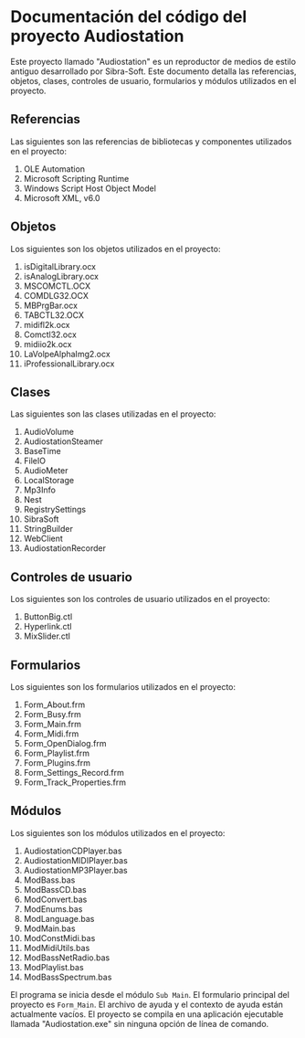 # Documentación del código del proyecto Audiostation

Este proyecto llamado "Audiostation" es un reproductor de medios de estilo antiguo desarrollado por Sibra-Soft. Este documento detalla las referencias, objetos, clases, controles de usuario, formularios y módulos utilizados en el proyecto.

## Referencias

Las siguientes son las referencias de bibliotecas y componentes utilizados en el proyecto:

1. OLE Automation
2. Microsoft Scripting Runtime
3. Windows Script Host Object Model
4. Microsoft XML, v6.0

## Objetos

Los siguientes son los objetos utilizados en el proyecto:

1. isDigitalLibrary.ocx
2. isAnalogLibrary.ocx
3. MSCOMCTL.OCX
4. COMDLG32.OCX
5. MBPrgBar.ocx
6. TABCTL32.OCX
7. midifl2k.ocx
8. Comctl32.ocx
9. midiio2k.ocx
10. LaVolpeAlphaImg2.ocx
11. iProfessionalLibrary.ocx

## Clases

Las siguientes son las clases utilizadas en el proyecto:

1. AudioVolume
2. AudiostationSteamer
3. BaseTime
4. FileIO
5. AudioMeter
6. LocalStorage
7. Mp3Info
8. Nest
9. RegistrySettings
10. SibraSoft
11. StringBuilder
12. WebClient
13. AudiostationRecorder

## Controles de usuario

Los siguientes son los controles de usuario utilizados en el proyecto:

1. ButtonBig.ctl
2. Hyperlink.ctl
3. MixSlider.ctl

## Formularios

Los siguientes son los formularios utilizados en el proyecto:

1. Form_About.frm
2. Form_Busy.frm
3. Form_Main.frm
4. Form_Midi.frm
5. Form_OpenDialog.frm
6. Form_Playlist.frm
7. Form_Plugins.frm
8. Form_Settings_Record.frm
9. Form_Track_Properties.frm

## Módulos

Los siguientes son los módulos utilizados en el proyecto:

1. AudiostationCDPlayer.bas
2. AudiostationMIDIPlayer.bas
3. AudiostationMP3Player.bas
4. ModBass.bas
5. ModBassCD.bas
6. ModConvert.bas
7. ModEnums.bas
8. ModLanguage.bas
9. ModMain.bas
10. ModConstMidi.bas
11. ModMidiUtils.bas
12. ModBassNetRadio.bas
13. ModPlaylist.bas
14. ModBassSpectrum.bas

El programa se inicia desde el módulo `Sub Main`. El formulario principal del proyecto es `Form_Main`. El archivo de ayuda y el contexto de ayuda están actualmente vacíos. El proyecto se compila en una aplicación ejecutable llamada "Audiostation.exe" sin ninguna opción de línea de comando.